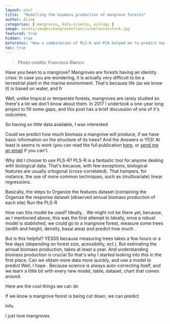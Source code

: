 ```yaml
---
layout: post
title:  "Modelling the biomass production of mangrove forests"
author: Aline
categories: [ mangroves, data-science, ecology ]
image: assets/images/mangrovesfranciscoblancosstock.jpg
featured: true
hidden: true
beforetoc: "How a combination of PLS-R and PCA helped me to predict how biomass production might change depending on the vegetation features"
toc: true
---
```


> Photo credits: Francisco Blanco

Have you been to a mangrove?
Mangroves are forests having an identity crisis:
In case you are wondering, it is actually very difficult to be a terrestrial plant in the marine environment. That's because life (as we know it) is based on water, and fr

Well, unlike tropical or temperate forests, mangroves are rarely studied so there's a lot we don't know about them.
In 2017 I undertook a one-year long project to fill some gaps, and this post has a brief discussion of one of it's outcomes.

So having so little data available, I was interested

Could we predict how much biomass a mangrove will produce, if we have basic information on the structure of its trees?
And the Answers is YES! At least is seems to work (you can read the full publication <a href="https://www.sciencedirect.com/science/article/pii/S0272771418304426?dgcid=author">here</a>, or <a href=""> send me an email</a> if you can't.

Why did I choose to use PLS-R? PLS-R is a fantastic tool for anyone dealing with biological data. That's because, with few exceptions, biological features are usually ortogonal (cross-correlated). That hampers, for instance, the use of more common techniques, such as (multivariate) linear regressions.

Basically, the steps to
Organize the features dataset (containing the
Organize the response dataset (observed annual biomass production of each site)
Run the PLS-R

How can this model be used? Ideally, . We might not be there yet, because, as I mentioned above, this was the first attempt to Ideally, once a robust model is stablished, we could go to a mangrove forest, measure some trees (width and height, density, basal area) and predict how much .

But is this helpful? YESSS because measuring trees takes a few hours or a few days (depending on forest size, acessibility, ect.). But estimating the annual biomass production, takes at least a year. And understanding biomass production is crucial  So that's why I started looking into this in the first place: Can we obtain more data more quickly, and use a model to predict Well, I hope . Because science is always auto-correcting itself, and we learn a little bit with every new model, table, dataset, chart that comes around.

Here are the cool things we can do

If we know a mangrove forest is being cut down, we can predict


Info.


 <span class="spoiler">I just love mangroves</span>
